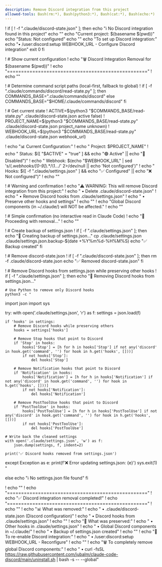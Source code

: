 ```yaml
---
description: Remove Discord integration from this project
allowed-tools: Bash(rm:*), Bash(python3:*), Bash(cat:*), Bash(echo:*)
---
```


! if [ ! -f ".claude/discord-state.json" ]; then
    echo "ℹ️  No Discord integration found in this project"
    echo ""
    echo "Current project: $(basename $(pwd))"
    echo "Status: Not configured"
    echo ""
    echo "To set up Discord integration:"
    echo "• /user:discord:setup WEBHOOK_URL - Configure Discord integration"
    exit 0
  fi

! # Show current configuration
! echo "🗑️  Discord Integration Removal for $(basename $(pwd))"
! echo "=================================================="
! echo ""

! # Determine command script paths (local-first, fallback to global)
! if [ -f ".claude/commands/discord/read-state.py" ]; then
    COMMANDS_BASE=".claude/commands/discord"
  else
    COMMANDS_BASE="$HOME/.claude/commands/discord"
  fi

! # Get current state
! ACTIVE=$(python3 "$COMMANDS_BASE/read-state.py" .claude/discord-state.json active false)
! PROJECT_NAME=$(python3 "$COMMANDS_BASE/read-state.py" .claude/discord-state.json project_name unknown)
! WEBHOOK_URL=$(python3 "$COMMANDS_BASE/read-state.py" .claude/discord-state.json webhook_url)

! echo "📊 Current Configuration:"
! echo "  Project: $PROJECT_NAME"
! echo "  Status: $([ "$ACTIVE" = "true" ] && echo "🟢 Active" || echo "🔴 Disabled")"
! echo "  Webhook: $(echo "$WEBHOOK_URL" | sed 's/\(.*webhooks\/[0-9]*\).*/\1.../' 2>/dev/null || echo 'Not configured')"
! echo "  Hooks: $([ -f ".claude/settings.json" ] && echo "✅ Configured" || echo "❌ Not configured")"
! echo ""

! # Warning and confirmation
! echo "⚠️  WARNING: This will remove Discord integration from this project:"
! echo "  • Delete .claude/discord-state.json"
! echo "  • Remove Discord hooks from .claude/settings.json"
! echo "  • Preserve other hooks and settings"
! echo ""
! echo "Global Discord components (in ~/.claude/) will NOT be affected."
! echo ""

! # Simple confirmation (no interactive read in Claude Code)
! echo "🔄 Proceeding with removal..."
! echo ""

! # Create backup of settings.json
! if [ -f ".claude/settings.json" ]; then
    echo "📁 Creating backup of settings.json..."
    cp .claude/settings.json .claude/settings.json.backup-$(date +%Y%m%d-%H%M%S)
    echo "✅ Backup created"
  fi

! # Remove discord-state.json
! if [ -f ".claude/discord-state.json" ]; then
    rm -f .claude/discord-state.json
    echo "✅ Removed discord-state.json"
  fi

! # Remove Discord hooks from settings.json while preserving other hooks
! if [ -f ".claude/settings.json" ]; then
    echo "🔧 Removing Discord hooks from settings.json..."
    
    # Use Python to remove only Discord hooks
    python3 -c "
import json
import sys

try:
    with open('.claude/settings.json', 'r') as f:
        settings = json.load(f)
    
    if 'hooks' in settings:
        # Remove Discord hooks while preserving others
        hooks = settings['hooks']
        
        # Remove Stop hooks that point to Discord
        if 'Stop' in hooks:
            hooks['Stop'] = [h for h in hooks['Stop'] if not any('discord' in hook.get('command', '') for hook in h.get('hooks', []))]
            if not hooks['Stop']:
                del hooks['Stop']
        
        # Remove Notification hooks that point to Discord  
        if 'Notification' in hooks:
            hooks['Notification'] = [h for h in hooks['Notification'] if not any('discord' in hook.get('command', '') for hook in h.get('hooks', []))]
            if not hooks['Notification']:
                del hooks['Notification']
        
        # Remove PostToolUse hooks that point to Discord
        if 'PostToolUse' in hooks:
            hooks['PostToolUse'] = [h for h in hooks['PostToolUse'] if not any('discord' in hook.get('command', '') for hook in h.get('hooks', []))]
            if not hooks['PostToolUse']:
                del hooks['PostToolUse']
    
    # Write back the cleaned settings
    with open('.claude/settings.json', 'w') as f:
        json.dump(settings, f, indent=2)
    
    print('✅ Discord hooks removed from settings.json')

except Exception as e:
    print(f'❌ Error updating settings.json: {e}')
    sys.exit(1)
"
    
  else
    echo "ℹ️  No settings.json file found"
  fi

! echo ""
! echo "=================================================="
! echo "✅ Discord integration removal completed!"
! echo "=================================================="
! echo ""
! echo "📊 What was removed:"
! echo "  • .claude/discord-state.json (Discord configuration)"
! echo "  • Discord hooks from .claude/settings.json"
! echo ""
! echo "📁 What was preserved:"
! echo "  • Other hooks in .claude/settings.json"
! echo "  • Global Discord components in ~/.claude/"
! echo "  • Backup of settings.json created"
! echo ""
! echo "🔄 To re-enable Discord integration:"
! echo "  • /user:discord:setup WEBHOOK_URL - Reconfigure"
! echo ""
! echo "🗑️  To completely remove global Discord components:"
! echo "  • curl -fsSL https://raw.githubusercontent.com/jubalm/claude-code-discord/main/uninstall.sh | bash -s -- --global"